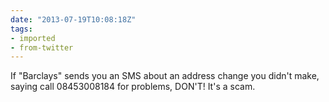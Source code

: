 ```yaml
---
date: "2013-07-19T10:08:18Z"
tags:
- imported
- from-twitter
---
```

If "Barclays" sends you an SMS about an address change you didn't make, saying call 08453008184 for problems, DON'T! It's a scam.
